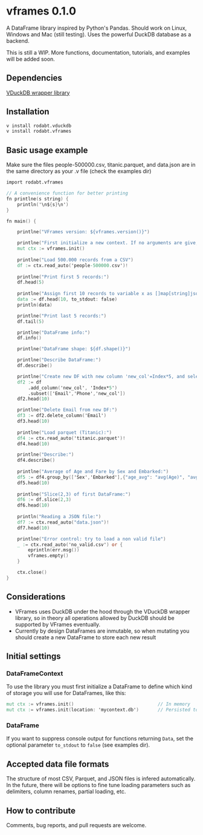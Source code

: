 # vframes 0.1.0

A DataFrame library inspired by Python's Pandas. Should work on Linux, Windows and Mac (still testing). Uses the powerful DuckDB database as a backend.

This is still a WIP. More functions, documentation, tutorials, and examples will be added soon.

## Dependencies

[VDuckDB wrapper library](https://github.com/rodabt/vduckdb)

## Installation

```bash
v install rodabt.vduckdb
v install rodabt.vframes
```

## Basic usage example

Make sure the files people-500000.csv, titanic.parquet, and data.json are in the same directory as your .v file (check the examples dir)

```v
import rodabt.vframes

// A convenience function for better printing
fn printlne(s string) {
    println('\n${s}\n')
}

fn main() {

    printlne("VFrames version: ${vframes.version()}")

    printlne("First initialize a new context. If no arguments are give, memory is used")
    mut ctx := vframes.init()
    
    printlne("Load 500.000 records from a CSV")
    df := ctx.read_auto('people-500000.csv')!
    
    printlne("Print first 5 records:")
    df.head(5)
    
    printlne("Assign first 10 records to variable x as []map[string]json2.Any")
    data := df.head(10, to_stdout: false)
    println(data)

    printlne("Print last 5 records:")
    df.tail(5)

    printlne("DataFrame info:")
    df.info()

    printlne("DataFrame shape: ${df.shape()}")

    printlne("Describe DataFrame:")
    df.describe()

    printlne("Create new DF with new column 'new_col'=Index*5, and select a subset of columns (Email, Phone, new_col):")
    df2 := df
        .add_column('new_col', 'Index*5')
        .subset(['Email','Phone','new_col'])  
    df2.head(10)

    printlne("Delete Email from new DF:")
    df3 := df2.delete_column('Email')
    df3.head(10)
    
    printlne("Load parquet (Titanic):")
    df4 := ctx.read_auto('titanic.parquet')!
    df4.head(10)

    printlne("Describe:")
    df4.describe()
    
    printlne("Average of Age and Fare by Sex and Embarked:")
    df5 := df4.group_by(['Sex','Embarked'],{"age_avg": "avg(Age)", "avg_fare": "avg(Fare)"})
    df5.head(10)
    
    printlne("Slice(2,3) of first DataFrame:")
    df6 := df.slice(2,3)
    df6.head(10)
    
    println("Reading a JSON file:")
    df7 := ctx.read_auto("data.json")!
    df7.head(10)

    printlne("Error control: try to load a non valid file")
    _ := ctx.read_auto('no_valid.csv') or { 
        eprintln(err.msg())
        vframes.empty()
    }

    ctx.close()
}
```

## Considerations

- VFrames uses DuckDB under the hood through the VDuckDB wrapper library, so in theory all operations allowed by DuckDB should be supported by VFrames eventually.
- Currently by design DataFrames are inmutable, so when mutating you should create a new DataFrame to store each new result

## Initial settings

### DataFrameContext

To use the library you must first initialize a DataFrame to define which kind of storage you will use for DataFrames, like this:

```v
mut ctx := vframes.init()                               // In memory
mut ctx := vframes.init(location: 'mycontext.db')       // Persisted to 'mycontext.db'
```

### DataFrame

If you want to suppress console output for functions returning `Data`, set the optional parameter `to_stdout` to `false` (see examples dir).

## Accepted data file formats

The structure of most CSV, Parquet, and JSON files is infered automatically. In the future, there will be options to fine tune loading parameters such as delimiters, column renames, partial loading, etc.

## How to contribute

Comments, bug reports, and pull requests are welcome.

